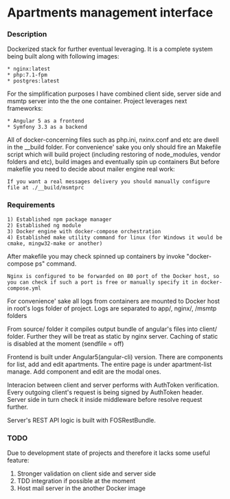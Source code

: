 # Apartments management interface
### Description
Dockerized stack for further eventual leveraging. It is a complete system being built along with following images:
```
* nginx:latest
* php:7.1-fpm
* postgres:latest
```
For the simplification purposes I have combined client side, server side and msmtp server into the the one container. Project leverages next frameworks:
```
* Angular 5 as a frontend
* Symfony 3.3 as a backend
```

All of docker-concerning files such as php.ini, nxinx.conf and etc are dwell in the __build folder.
For convenience' sake you only should fire an Makefile script which will build project (including restoring of node_modules, vendor folders and etc), build images and eventually spin up containers
But before makefile you need to decide about mailer engine real work:

```
If you want a real messages delivery you should manually configure file at ./__build/msmtprc
```

### Requirements
```
1) Established npm package manager 
2) Established ng module
3) Docker engine with docker-compose orchestration
4) Established make utility command for linux (for Windows it would be cmake, mingw32-make or another)
```
After makefile you may check spinned up containers by invoke "docker-compose ps" command.
```
Nginx is configured to be forwarded on 80 port of the Docker host, so you can check if such a port is free or manually specify it in docker-compose.yml 
```
For convenience' sake all logs from containers are mounted to Docker host in root's logs folder of project.
Logs are separated to app/, nginx/, /msmtp folders

From source/ folder it compiles output bundle of angular's files into client/ folder. Further they will be treat as static by nginx server.
Caching of static is disabled at the moment (sendfile = off)

Frontend is built under Angular5(angular-cli) version. There are components for list, add and edit apartments. The entire page is under apartment-list manage. Add component and edit are the modal ones.

Interacion between client and server performs with AuthToken verification. Every outgoing client's request is being signed by AuthToken header. Server side in turn check it inside middleware before resolve request further.

Server's REST API logic is built with FOSRestBundle.

### TODO
Due to development state of projects and therefore it lacks some useful feature:
1) Stronger validation on client side and server side
2) TDD integration if possible at the moment
3) Host mail server in the another Docker image


